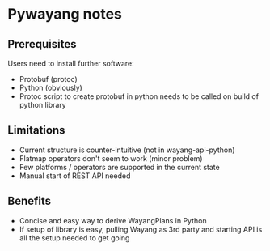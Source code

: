 # Pywayang notes

## Prerequisites
Users need to install further software:
- Protobuf (protoc)
- Python (obviously)
- Protoc script to create protobuf in python needs to be called on build
  of python library

## Limitations
- Current structure is counter-intuitive (not in wayang-api-python)
- Flatmap operators don't seem to work (minor problem)
- Few platforms / operators are supported in the current state
- Manual start of REST API needed

## Benefits
- Concise and easy way to derive WayangPlans in Python
- If setup of library is easy, pulling Wayang as 3rd party and starting
API is all the setup needed to get going



